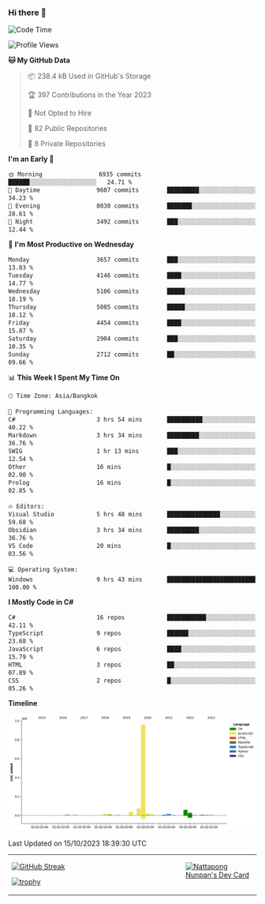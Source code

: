 ### Hi there 👋

<!--START_SECTION:waka-->
![Code Time](http://img.shields.io/badge/Code%20Time-771%20hrs%2013%20mins-blue)

![Profile Views](http://img.shields.io/badge/Profile%20Views-0-blue)

**🐱 My GitHub Data** 

> 📦 238.4 kB Used in GitHub's Storage 
 > 
> 🏆 397 Contributions in the Year 2023
 > 
> 🚫 Not Opted to Hire
 > 
> 📜 82 Public Repositories 
 > 
> 🔑 8 Private Repositories 
 > 
**I'm an Early 🐤** 

```text
🌞 Morning                6935 commits        ██████░░░░░░░░░░░░░░░░░░░   24.71 % 
🌆 Daytime                9607 commits        █████████░░░░░░░░░░░░░░░░   34.23 % 
🌃 Evening                8030 commits        ███████░░░░░░░░░░░░░░░░░░   28.61 % 
🌙 Night                  3492 commits        ███░░░░░░░░░░░░░░░░░░░░░░   12.44 % 
```
📅 **I'm Most Productive on Wednesday** 

```text
Monday                   3657 commits        ███░░░░░░░░░░░░░░░░░░░░░░   13.03 % 
Tuesday                  4146 commits        ████░░░░░░░░░░░░░░░░░░░░░   14.77 % 
Wednesday                5106 commits        █████░░░░░░░░░░░░░░░░░░░░   18.19 % 
Thursday                 5085 commits        █████░░░░░░░░░░░░░░░░░░░░   18.12 % 
Friday                   4454 commits        ████░░░░░░░░░░░░░░░░░░░░░   15.87 % 
Saturday                 2904 commits        ███░░░░░░░░░░░░░░░░░░░░░░   10.35 % 
Sunday                   2712 commits        ██░░░░░░░░░░░░░░░░░░░░░░░   09.66 % 
```


📊 **This Week I Spent My Time On** 

```text
🕑︎ Time Zone: Asia/Bangkok

💬 Programming Languages: 
C#                       3 hrs 54 mins       ██████████░░░░░░░░░░░░░░░   40.22 % 
Markdown                 3 hrs 34 mins       █████████░░░░░░░░░░░░░░░░   36.76 % 
SWIG                     1 hr 13 mins        ███░░░░░░░░░░░░░░░░░░░░░░   12.54 % 
Other                    16 mins             █░░░░░░░░░░░░░░░░░░░░░░░░   02.90 % 
Prolog                   16 mins             █░░░░░░░░░░░░░░░░░░░░░░░░   02.85 % 

🔥 Editors: 
Visual Studio            5 hrs 48 mins       ███████████████░░░░░░░░░░   59.68 % 
Obsidian                 3 hrs 34 mins       █████████░░░░░░░░░░░░░░░░   36.76 % 
VS Code                  20 mins             █░░░░░░░░░░░░░░░░░░░░░░░░   03.56 % 

💻 Operating System: 
Windows                  9 hrs 43 mins       █████████████████████████   100.00 % 
```

**I Mostly Code in C#** 

```text
C#                       16 repos            ███████████░░░░░░░░░░░░░░   42.11 % 
TypeScript               9 repos             ██████░░░░░░░░░░░░░░░░░░░   23.68 % 
JavaScript               6 repos             ████░░░░░░░░░░░░░░░░░░░░░   15.79 % 
HTML                     3 repos             ██░░░░░░░░░░░░░░░░░░░░░░░   07.89 % 
CSS                      2 repos             █░░░░░░░░░░░░░░░░░░░░░░░░   05.26 % 
```



**Timeline**

![Lines of Code chart](https://raw.githubusercontent.com/aixasz/aixasz/main/assets/bar_graph.png)


 Last Updated on 15/10/2023 18:39:30 UTC
<!--END_SECTION:waka-->

<table>
<tr>
<td width="70%" valign="top">
 
 [![GitHub Streak](http://github-readme-streak-stats.herokuapp.com?user=aixasz&theme=github-dark&hide_border=true&date_format=%5BY%20%5DM%20j)](https://git.io/streak-stats)

 [![trophy](https://github-profile-trophy.vercel.app/?username=aixasz&theme=onedark)](https://github.com/ryo-ma/github-profile-trophy)
 </td>
<td width="30%" valign="top">
 
<a href="https://app.daily.dev/aixasz"><img src="https://api.daily.dev/devcards/403207936e6547c9a85ea449e9f3abe8.png?r=re8" alt="Nattapong Nunpan's Dev Card"/></a>

 </td>
</tr>
</table>
 
